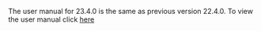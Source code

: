 

The user manual for 23.4.0 is the same as previous version 22.4.0. 
To view the user manual click [here](../22.4.0/usermanual-customerportal-admin-user.md)
